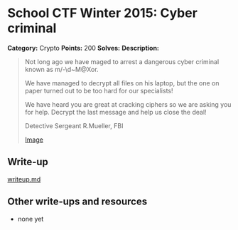 # School CTF Winter 2015: Cyber criminal

**Category:** Crypto
**Points:** 200
**Solves:** 
**Description:**

> Not long ago we have maged to arrest a dangerous cyber criminal known as m/-\d~M@Xor.
> 
> 
> We have managed to decrypt all files on his laptop, but the one on paper turned out to be too hard for our specialists!
> 
> 
> We have heard you are great at cracking ciphers so we are asking you for help. Decrypt the last message and help us close the deal!
> 
> 
> Detective Sergeant R.Mueller, FBI
> 
> 
> [Image](./image_2a3f9ab6e49d2b1b7ddd73506c6afa1060e19fd3.jpg)


## Write-up

[writeup.md](./writeup.md)

## Other write-ups and resources

* none yet
